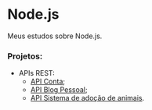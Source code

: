 # Node.js
Meus estudos sobre Node.js.

### Projetos:
* APIs REST:
  * [API Conta](https://github.com/araujo21x/ApiContas);
  * [API Blog Pessoal](https://github.com/araujo21x/API_Blog_Pessoal);
  * [API Sistema de adoção de animais](https://github.com/araujo21x/API_adocao_animais).
